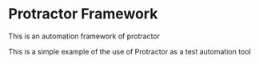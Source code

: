 # Protractor Framework
This is an automation framework of protractor

This is a simple example of the use of Protractor as a test automation tool